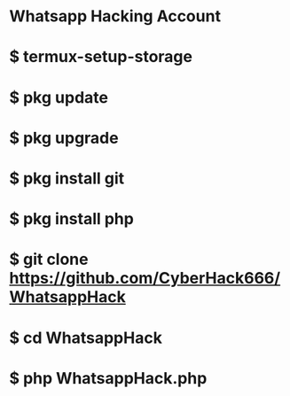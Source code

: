 # Whatsapp Hacking Account

# $ termux-setup-storage
# $ pkg update
# $ pkg upgrade
# $ pkg install git
# $ pkg install php
# $ git clone https://github.com/CyberHack666/WhatsappHack
# $ cd WhatsappHack
# $ php WhatsappHack.php
